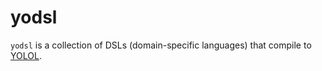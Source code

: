 # yodsl

`yodsl` is a collection of DSLs (domain-specific languages) that compile to [YOLOL](https://wiki.starbasegame.com/index.php/YOLOL).
